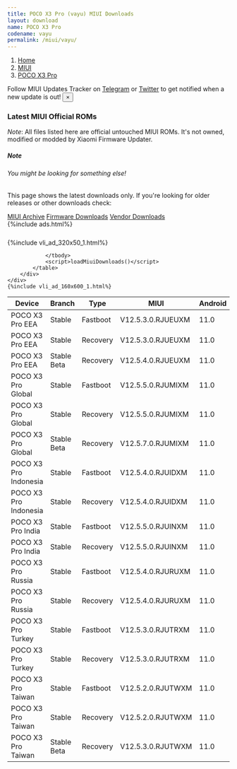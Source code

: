 ```yaml
---
title: POCO X3 Pro (vayu) MIUI Downloads
layout: download
name: POCO X3 Pro
codename: vayu
permalink: /miui/vayu/
---
```

<nav aria-label="breadcrumb">
    <ol class="breadcrumb">
        <li class="breadcrumb-item"><a href="/">Home</a></li>
        <li class="breadcrumb-item"><a href="/miui/">MIUI</a></li>
        <li class="breadcrumb-item active" aria-current="page"><a href="/miui/vayu/">POCO X3 Pro</a></li>
    </ol>
</nav>
<div class="alert alert-primary alert-dismissible fade show" role="alert">
    Follow MIUI Updates Tracker on <a href="https://t.me/MIUIUpdatesTracker" class="alert-link">Telegram</a>
     or <a href="https://twitter.com/MiFwUpdater" class="alert-link">Twitter</a> to get notified when a new update is out!
    <button type="button" class="close" data-dismiss="alert" aria-label="Close">
        <span aria-hidden="true">&times;</span>
    </button>
</div>

### Latest MIUI Official ROMs
*Note*: All files listed here are official untouched MIUI ROMs. It's not owned, modified or modded by Xiaomi Firmware Updater.
<div class="card">
  <div class="card-body">
    <h5 class="card-title">Note</h5>
    <h6 class="card-subtitle mb-2 text-muted">You might be looking for something else!</h6>
    <p class="card-text">This page shows the latest downloads only.
     If you're looking for older releases or other downloads check:</p>
    <a href="/archive/miui/vayu/" class="card-link">MIUI Archive</a>
    <a href="/firmware/vayu/" class="card-link">Firmware Downloads</a>
    <a href="/vendor/vayu/" class="card-link">Vendor Downloads</a>
  </div>
</div>
{%include ads.html%}
<div class="row justify-content-center">
    <div class="col-10">
        <div class="table-responsive-md" style="margin-top: 25px;">
            {%include vli_ad_320x50_1.html%}
            <table id="miui" class="display dt-responsive nowrap compact table table-striped table-hover table-sm">
                <thead class="thead-dark">
                    <tr>
                        <th data-ref="device">Device</th>
                        <th data-ref="branch">Branch</th>
                        <th data-ref="type">Type</th>
                        <th data-ref="miui">MIUI</th>
                        <th data-ref="android">Android</th>
                        <th data-ref="size">Size</th>
                        <th data-ref="size">Date</th>
                        <th data-ref="link">Link</th>
                    </tr>
                </thead>
                <tbody>
                <tr><td>POCO X3 Pro EEA</td><td>Stable</td><td>Fastboot</td><td>V12.5.3.0.RJUEUXM</td><td>11.0</td><td>5.4 GB</td><td>2021-10-15</td><td><a href="/miui/vayu/stable/V12.5.3.0.RJUEUXM/">Download</a></td></tr>
<tr><td>POCO X3 Pro EEA</td><td>Stable</td><td>Recovery</td><td>V12.5.3.0.RJUEUXM</td><td>11.0</td><td>3.0 GB</td><td>2021-10-21</td><td><a href="/miui/vayu/stable/V12.5.3.0.RJUEUXM/">Download</a></td></tr>
<tr><td>POCO X3 Pro EEA</td><td>Stable Beta</td><td>Recovery</td><td>V12.5.4.0.RJUEUXM</td><td>11.0</td><td>3.0 GB</td><td>2021-12-04</td><td><a href="/miui/vayu/stable beta/V12.5.4.0.RJUEUXM/">Download</a></td></tr>
<tr><td>POCO X3 Pro Global</td><td>Stable</td><td>Fastboot</td><td>V12.5.5.0.RJUMIXM</td><td>11.0</td><td>5.4 GB</td><td>2021-09-29</td><td><a href="/miui/vayu/stable/V12.5.5.0.RJUMIXM/">Download</a></td></tr>
<tr><td>POCO X3 Pro Global</td><td>Stable</td><td>Recovery</td><td>V12.5.5.0.RJUMIXM</td><td>11.0</td><td>3.0 GB</td><td>2021-10-14</td><td><a href="/miui/vayu/stable/V12.5.5.0.RJUMIXM/">Download</a></td></tr>
<tr><td>POCO X3 Pro Global</td><td>Stable Beta</td><td>Recovery</td><td>V12.5.7.0.RJUMIXM</td><td>11.0</td><td>3.0 GB</td><td>2021-11-29</td><td><a href="/miui/vayu/stable beta/V12.5.7.0.RJUMIXM/">Download</a></td></tr>
<tr><td>POCO X3 Pro Indonesia</td><td>Stable</td><td>Fastboot</td><td>V12.5.4.0.RJUIDXM</td><td>11.0</td><td>4.6 GB</td><td>2021-09-21</td><td><a href="/miui/vayu/stable/V12.5.4.0.RJUIDXM/">Download</a></td></tr>
<tr><td>POCO X3 Pro Indonesia</td><td>Stable</td><td>Recovery</td><td>V12.5.4.0.RJUIDXM</td><td>11.0</td><td>3.0 GB</td><td>2021-09-26</td><td><a href="/miui/vayu/stable/V12.5.4.0.RJUIDXM/">Download</a></td></tr>
<tr><td>POCO X3 Pro India</td><td>Stable</td><td>Fastboot</td><td>V12.5.5.0.RJUINXM</td><td>11.0</td><td>3.6 GB</td><td>2021-11-15</td><td><a href="/miui/vayu/stable/V12.5.5.0.RJUINXM/">Download</a></td></tr>
<tr><td>POCO X3 Pro India</td><td>Stable</td><td>Recovery</td><td>V12.5.5.0.RJUINXM</td><td>11.0</td><td>3.0 GB</td><td>2021-11-29</td><td><a href="/miui/vayu/stable/V12.5.5.0.RJUINXM/">Download</a></td></tr>
<tr><td>POCO X3 Pro Russia</td><td>Stable</td><td>Fastboot</td><td>V12.5.4.0.RJURUXM</td><td>11.0</td><td>4.8 GB</td><td>2021-10-15</td><td><a href="/miui/vayu/stable/V12.5.4.0.RJURUXM/">Download</a></td></tr>
<tr><td>POCO X3 Pro Russia</td><td>Stable</td><td>Recovery</td><td>V12.5.4.0.RJURUXM</td><td>11.0</td><td>3.0 GB</td><td>2021-10-21</td><td><a href="/miui/vayu/stable/V12.5.4.0.RJURUXM/">Download</a></td></tr>
<tr><td>POCO X3 Pro Turkey</td><td>Stable</td><td>Fastboot</td><td>V12.5.3.0.RJUTRXM</td><td>11.0</td><td>4.5 GB</td><td>2021-11-16</td><td><a href="/miui/vayu/stable/V12.5.3.0.RJUTRXM/">Download</a></td></tr>
<tr><td>POCO X3 Pro Turkey</td><td>Stable</td><td>Recovery</td><td>V12.5.3.0.RJUTRXM</td><td>11.0</td><td>3.0 GB</td><td>2021-11-23</td><td><a href="/miui/vayu/stable/V12.5.3.0.RJUTRXM/">Download</a></td></tr>
<tr><td>POCO X3 Pro Taiwan</td><td>Stable</td><td>Fastboot</td><td>V12.5.2.0.RJUTWXM</td><td>11.0</td><td>3.9 GB</td><td>2021-08-19</td><td><a href="/miui/vayu/stable/V12.5.2.0.RJUTWXM/">Download</a></td></tr>
<tr><td>POCO X3 Pro Taiwan</td><td>Stable</td><td>Recovery</td><td>V12.5.2.0.RJUTWXM</td><td>11.0</td><td>2.9 GB</td><td>2021-08-30</td><td><a href="/miui/vayu/stable/V12.5.2.0.RJUTWXM/">Download</a></td></tr>
<tr><td>POCO X3 Pro Taiwan</td><td>Stable Beta</td><td>Recovery</td><td>V12.5.3.0.RJUTWXM</td><td>11.0</td><td>3.0 GB</td><td>2021-12-08</td><td><a href="/miui/vayu/stable beta/V12.5.3.0.RJUTWXM/">Download</a></td></tr>

                </tbody>
                <script>loadMiuiDownloads()</script>
            </table>
        </div>
    </div>
    {%include vli_ad_160x600_1.html%}
</div>
